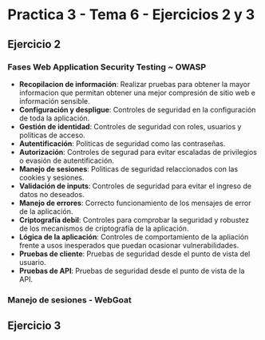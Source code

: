 # Practica 3 - Tema 6 - Ejercicios 2 y 3

## Ejercicio 2

### Fases Web Application Security Testing ~ OWASP

- **Recopilacion de información**: Realizar pruebas para obtener la mayor informacion que permitan obtener una mejor compresión de sitio web e información sensible.
- **Configuración y despligue**: Controles de seguridad en la configuración de toda la aplicación.
- **Gestión de identidad**: Controles de seguridad con roles, usuarios y políticas de acceso.
- **Autentificación**: Politicas de seguridad como las contraseñas.
- **Autorización**: Controles de segurad para evitar escaladas de privilegios o evasión de autentificación.
- **Manejo de sesiones**: Politicas de seguridad relaccionados con las cookies y sesiones.
- **Validación de inputs**: Controles de seguridad para evitar el ingreso de datos no deseados.
- **Manejo de errores**: Correcto funcionamiento de los mensajes de error de la aplicación.
- **Criptografía debil**: Controles para comprobar la seguridad y robustez de los mecanismos de criptografía de la aplicación.
- **Lógica de la aplicación**: Controles de comportamiento de la apliación frente a usos inesperados que puedan ocasionar vulnerabilidades.
- **Pruebas de cliente**: Pruebas de seguridad desde el punto de vista del usuario.
- **Pruebas de API**: Pruebas de seguridad desde el punto de vista de la API.

### Manejo de sesiones - WebGoat



## Ejercicio 3

